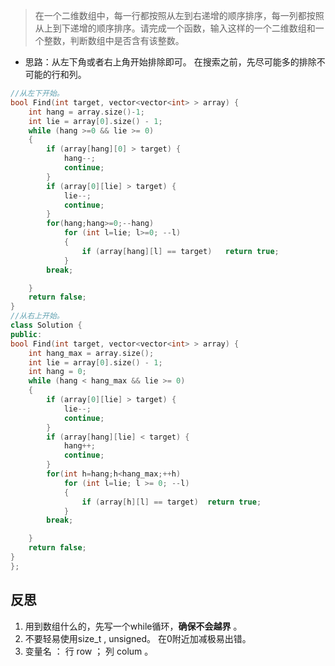 >在一个二维数组中，每一行都按照从左到右递增的顺序排序，每一列都按照从上到下递增的顺序排序。请完成一个函数，输入这样的一个二维数组和一个整数，判断数组中是否含有该整数。

- 思路：从左下角或者右上角开始排除即可。 在搜索之前，先尽可能多的排除不可能的行和列。

```cpp
//从左下开始。
bool Find(int target, vector<vector<int> > array) {
	int hang = array.size()-1;
	int lie = array[0].size() - 1;
	while (hang >=0 && lie >= 0)
	{
		if (array[hang][0] > target) {
			hang--;
			continue;
		}
		if (array[0][lie] > target) {
			lie--;
			continue;
		}
		for(hang;hang>=0;--hang)
			for (int l=lie; l>=0; --l)
			{
				if (array[hang][l] == target)	return true;
			}
		break;

	}
	return false;
}
//从右上开始。
class Solution {
public:
bool Find(int target, vector<vector<int> > array) {
	int hang_max = array.size();
	int lie = array[0].size() - 1;
	int hang = 0;
	while (hang < hang_max && lie >= 0)
	{
		if (array[0][lie] > target) {
			lie--;
			continue;
		}
		if (array[hang][lie] < target) {
			hang++;
			continue;
		}
		for(int h=hang;h<hang_max;++h)
			for (int l=lie; l >= 0; --l)
			{
				if (array[h][l] == target)	return true;
			}
		break;

	}
	return false;
}
};
```

## 反思

1. 用到数组什么的，先写一个while循环，**确保不会越界** 。
2. 不要轻易使用size_t , unsigned。 在0附近加减极易出错。
3. 变量名 ： 行 row ； 列 colum 。